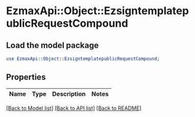 # EzmaxApi::Object::EzsigntemplatepublicRequestCompound

## Load the model package
```perl
use EzmaxApi::Object::EzsigntemplatepublicRequestCompound;
```

## Properties
Name | Type | Description | Notes
------------ | ------------- | ------------- | -------------

[[Back to Model list]](../README.md#documentation-for-models) [[Back to API list]](../README.md#documentation-for-api-endpoints) [[Back to README]](../README.md)


